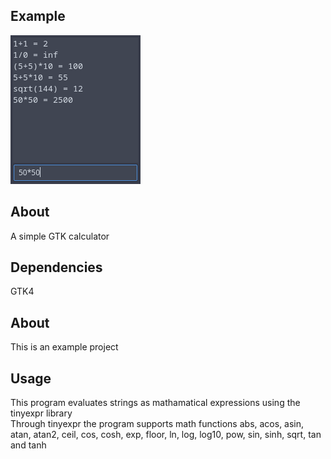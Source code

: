 ## Example
![screenshot.png](https://github.com/aussie114/calculator/blob/master/data/screenshot.png)  

## About  
A simple GTK calculator  

## Dependencies  
GTK4  

## About  
This is an example project  

## Usage  
This program evaluates strings as mathamatical expressions using the tinyexpr library  
Through tinyexpr the program supports math functions abs, acos, asin, atan, atan2, ceil, cos, cosh, exp, floor, ln, log, log10, pow, sin, sinh, sqrt, tan and tanh  
